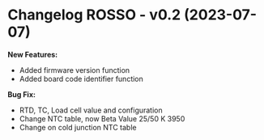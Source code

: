 # Changelog ROSSO - v0.2 (2023-07-07)

**New Features:**
- Added firmware version function
- Added board code identifier function

**Bug Fix:**
- RTD, TC, Load cell value and configuration
- Change NTC table, now Beta Value 25/50 K 3950
- Change on cold junction NTC table 